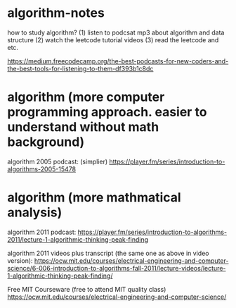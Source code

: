 # algorithm-notes

how to study algorithm?
(1) listen to podcsat mp3 about algorithm and data structure
(2) watch the leetcode tutorial videos
(3) read the leetcode and etc.

https://medium.freecodecamp.org/the-best-podcasts-for-new-coders-and-the-best-tools-for-listening-to-them-df393b1c8dc

# algorithm (more computer programming approach. easier to understand without math background)
algorithm 2005 podcast: (simplier)
https://player.fm/series/introduction-to-algorithms-2005-15478

# algorithm (more mathmatical analysis)
algorithm 2011 podcast:
https://player.fm/series/introduction-to-algorithms-2011/lecture-1-algorithmic-thinking-peak-finding

algorithm 2011 videos plus transcript (the same one as above in video version):
https://ocw.mit.edu/courses/electrical-engineering-and-computer-science/6-006-introduction-to-algorithms-fall-2011/lecture-videos/lecture-1-algorithmic-thinking-peak-finding/


Free MIT Courseware (free to attend MIT quality class)
https://ocw.mit.edu/courses/electrical-engineering-and-computer-science/
